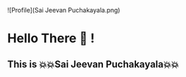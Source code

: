 ![Profile](Sai Jeevan Puchakayala.png)
# Hello There :wave: !
## This is :boom::boom:Sai Jeevan Puchakayala:boom::boom:

